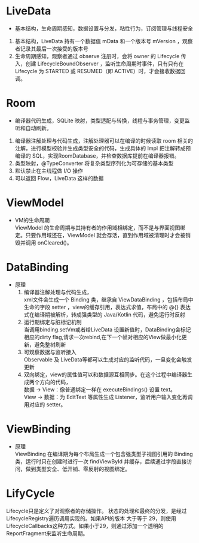 # LiveData  
- 基本结构，生命周期感知，数据设置与分发，粘性行为，订阅管理与线程安全  
1. 基本结构，LiveData 持有一个数据值 mData 和一个版本号 mVersion ，观察者记录其最后一次接受的版本号  
2. 生命周期感知，观察者通过 observe 注册时，会将 owner 的 Lifecycle 传入，创建 LifecycleBoundObserver ，监听生命周期时事件，只有只有在 Lifecycle 为 STARTED 或 RESUMED（即 ACTIVE）时，才会接收数据回调。  

# Room 
- 编译器代码生成，SQLite 映射，类型适配与转换，线程与事务管理，变更监听和自动刷新。  
1. 编译器注解处理与代码生成，注解处理器可以在编译的时候读取 room 相关的注解，进行模型校验并生成类型安全的代码，生成具体的 Impl 把注解转成预编译的 SQL，实现RoomDatabase，并检查数据库提前在编译器报错。  
2. 类型映射，@TypeConverter 将复杂类型序列化为可存储的基本类型  
3. 默认禁止在主线程做 I/O 操作  
4. 可以返回 Flow，LiveData 这样的数据

# ViewModel  
- VM的生命周期  
ViewModel 的生命周期与其持有者的作用域相绑定，而不是与界面视图绑定。只要作用域还在，ViewModel 就会存活，直到作用域被清理时才会被销毁并调用 onCleared()。  

# DataBinding  
- 原理  
    1. 编译器注解处理与代码生成，  
    xml文件会生成一个 Binding 类，继承自 ViewDataBinding ，包括布局中生命的字段 setter ，view的缓存引用，表达式求值，布局中的 @{} 表达式在编译期被解析，转成强类型的 Java/Kotlin 代码，避免运行时反射  
    2. 运行期绑定与脏标记机制  
    当调用binding.setVm或者给LiveData 设置新值时，DataBinding会标记相应的dirty flag,请求一次rebind,在下一个帧对相应的View做最小化更新，避免整树刷新  
    3. 可观察数据与监听接入  
    Observable 及 LiveData等都可以生成对应的监听代码，一旦变化会触发更新  
    4. 双向绑定，view的属性值可以和数据源互相同步。在这个过程中编译器生成两个方向的代码，  
    数据 -> View：像普通绑定一样在 executeBindings() 设置 text。  
    View -> 数据：为 EditText 等属性生成 Listener，监听用户输入变化再调用对应的 setter。   


# ViewBinding  
- 原理  
    ViewBinding 在编译期为每个布局生成一个包含强类型子视图引用的 Binding 类，运行时只在创建时进行一次 findViewById 并缓存，后续通过字段直接访问，做到类型安全、低开销、零反射的视图绑定。


# LifyCycle  
Lifecycle只是定义了对观察者的存储操作。  状态的处理和最终的分发，是经过LifecycleRegistry遍历调用实现的。如果API的版本 大于等于 29，则使用LifecycleCallbacks这种方式。如果小于29，则通过添加一个透明的ReportFragment来监听生命周期。